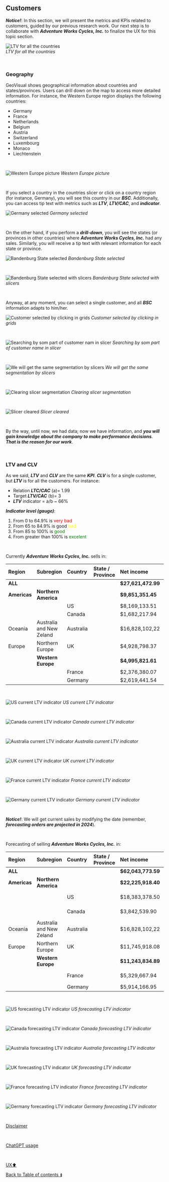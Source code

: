 ## Customers  

**_Notice!_**: In this section, we will present the metrics and KPIs related to customers, guided by our previous research work. Our next step is to collaborate with **_Adventure Works Cycles, Inc._** to finalize the UX for this topic section.

![LTV for all the countries](https://i.imgur.com/QdXHEj4.png)  
_LTV for all the countries_

<p><br></p>

### Geography

GeoVisual shows geographical information about countries and states/provinces. Users can drill down on the map to access more detailed information. For instance, the Western Europe region displays the following countries:

- Germany
- France
- Netherlands
- Belgium
- Austria
- Switzerland
- Luxembourg
- Monaco
- Liechtenstein

<p><br></p>

![Western Europe picture](https://i.imgur.com/jkuygvf.png)
_Western Europe picture_

<p><br></p>

If you select a country in the countries slicer or click on a country region (for instance, Germany), you will see this country in our **_BSC_**. Additionally, you can access tip text with metrics such as **_LTV_**, **_LTV/CAC_**, and **_indicator_**.

![Germany selected](https://i.imgur.com/0DEjFwX.png)
_Germany selected_

<p><br></p>

On the other hand, if you perform a **_drill-down_**, you will see the states (or provinces in other countries) where **_Adventure Works Cycles, Inc._** had any sales. Similarly, you will receive a tip text with relevant information for each state or province.

![Bandenburg State selected](https://i.imgur.com/CMZy3Xm.png)
_Bandenburg State selected_

<p><br></p>

![Bandenburg State selected with slicers](https://i.imgur.com/eay7Gnx.png)
_Bandenburg State selected with slicers_

<p><br></p>

Anyway, at any moment, you can select a single customer, and all **_BSC_** information adapts to him/her.

![Customer selected by clicking in grids](https://i.imgur.com/0hZvFgA.png)
_Customer selected by clicking in grids_

<p><br></p>

![Searching by som part of customer nam in slicer](https://i.imgur.com/KLnULh6.png)
_Searching by som part of customer name in slicer_

<p><br></p>

![We will get the same segmentation by slicers](https://i.imgur.com/Kc0vIdZ.png)
_We will get the same segmentation by slicers_

<p><br></p>

![Clearing slicer segmentation](https://i.imgur.com/L2zBZYy.png)
_Clearing slicer segmentation_

<p><br></p>

![Slicer cleared](https://i.imgur.com/eay7Gnx.png)
_Slicer cleared_

<p><br></p>

By the way, until now, we had data; now we have information, and **_you will gain knowledge about the company to make performance decisions_**. **_That is the reason for our work_**.

<p><br></p>

### LTV and CLV

As we said, **_LTV_** and **_CLV_** are the same **_KPI_**. **_CLV_** is for a single customer, but **_LTV_** is for all the customers. For instance:
 
- Relation **_LTC/CAC_** (a)= 1.99
- Target **_LTV/CAC_** (b)= 3
- **_LTV_** indicator = a/b ~ 66%  

**_Indicator level (gauge)_**:  
1. From 0 to 64.9% is <span style="color:red">very bad</span>
2. From 65 to 84.9% is good <span style="color:yellow">bad</span>
3. From 85 to 100% is <span style="color:green">good</span>  
4. From greater than 100% is <span style="color:green">excelent</span> 

<p><br></p>

Currently **_Adventure Works Cycles, Inc._** sells in:

| Region    | Subregion        | Country   | State / Province | Net income     | Customers no | Orders | LTV         | LTV/CAC | LTV Indicator | Level    |
| :-------- | :--------------- | :-------- | :--------------- | :------------- | -----------: | -----: |----------: | ------: | ------------: | :------- |
| **ALL**      |                          |           |                  | **$27,621,472.99** | **18,484**       |**60.398** | **$726,880.87** | **3.93**    | **131.08%**  | **<span style="color:green">excelent</span>**     |
| **Americas** | **Northern America**         |           |                  | **$9,851,351.45** | **9,390**        | **28,964** | **$259,246.09** | **2.76**    | **92.03%**  | **<span style="color:green">good</span>**   |
|          |                          | US        |                  | $8,169,133.51 | 7,819        | 21,344  | $214,977.20 | 2.75    | 91.65%  | <span style="color:green">good</span>   |
|          |                          | Canada    |                  | $1,682,217.94  | 1,571        | 7,620  | $44,268.89  | 2.82    | 93.93%  | <span style="color:green">good</span>     |
| Oceania  | Australia and New Zeland | Australia |                  | $16,828,102,22 | 3,591        | 24,399 | $99,574.57  | 2.77    | 92.43%  | <span style="color:green">good</span>     |
| Europe   | Northern Europe          | UK        |                  | $4,928,798.37  | 1,913        | 6,906  | $129,705,22 | 6.78    | 226.01% | <span style="color:green">excelent</span> |
|          | **Western Europe**           |           |                  | **$4,995,821.61** | **3,590**        | **11,183** | **$131,468.99**  | **3.66**    | **122.07%**  | **<span style="color:green">excelent</span>**   |
|          |                          | France    |                  | $2,376,380.07  | 1,810        | 5,558  | $62,536.32  | 3.46    | 115.17%  | <span style="color:green">excelent</span>   |
|          |                          | Germany   |                  | $2,619,441.54  | 1,780        | 5,625 | $70,795.72   | 3.98    | 132.58%  | <span style="color:green">excelent</span>     |

<p><br></p> 

![US current LTV indicator](https://i.imgur.com/G5K4jHD.png)
_US current LTV indicator_

<p><br></p> 

![Canada current LTV indicator](https://i.imgur.com/MBetIqp.png)
_Canada current LTV indicator_

<p><br></p> 

![Australia current LTV indicator](https://i.imgur.com/jZyNTRD.png)
_Australia current LTV indicator_

<p><br></p> 

![UK current LTV indicator](https://i.imgur.com/bUKLwxi.png)
_UK current LTV indicator_

<p><br></p> 

![France current LTV indicator](https://i.imgur.com/WqOjBGb.png)
_France current LTV indicator_

<p><br></p> 

![Germany current LTV indicator](https://i.imgur.com/MZQPm8P.png)
_Germany current LTV indicator_

<p><br></p> 

**_Notice!_**: We will get current sales by modifying the date (remember, **_forecasting orders are projected in 2024_**).

<p><br></p> 

Forecasting of selling **_Adventure Works Cycles, Inc._** in:

| Region    | Subregion        | Country   | State / Province | Net income     | Customers no | Orders | LTV         | LTV/CAC | LTV Indicator | Level    |
| :-------- | :--------------- | :-------- | :--------------- | :------------- | -----------: | -----: |----------: | ------: | ------------: | :------- |
| **ALL**      |                          |           |                  | **$62,043,773.59** | **18,484**       |**113,199** | **$367,122.92** | **1.99**    | **66.21%**  | **<span style="color:yellow">bad</span>**     |
| **Americas** | **Northern America**         |           |                  | **$22,225,918.40** | **9,390**        | **54,759** | **$131,514.31** | **1.40**    | **46.69%**  | **<span style="color:red">very bad</span>**   |
|          |                          | US        |                  | $18,383,378.50 | 7,819        | 40,273 | $108,777.39 | 1.39    | 46.37%  | <span style="color:red">very bad</span>   |
|          |                          | Canada    |                  | $3,842,539.90  | 1,571        | 14,483 | $22,736.92  | 1.45    | 48.24%  | <span style="color:red">very bad</span>   |
| Oceania  | Australia and New Zeland | Australia |                  | $16,828,102,22 | 3,591        | 24,399 | $99,574.57  | 2.77    | 92.43%  | <span style="color:green">good</span>     |
| Europe   | Northern Europe          | UK        |                  | $11,745,918.08 | 1,913        | 13,041 | $69,502.47  | 3.63    | 121.11% | <span style="color:green">excelent</span> |
|          | **Western Europe**           |           |                  | **$11,243,834.89** | **3,590**        | **21,000** | **$66,531.57**  | **1.85**    | **61.77%**  | **<span style="color:red">very bad</span>**   |
|          |                          | France    |                  | $5,329,667.94  | 1,810        | 10,438 | $31,536.50  | 1.74    | 50.08%  | <span style="color:red">very bad</span>   |
|          |                          | Germany   |                  | $5,914,166.95  | 1,780        | 10,562 | $35,203.37  | 1.98    | 65.92%  | <span style="color:yellow">bad</span>     |

<p><br></p> 

![US forecasting LTV indicator](https://i.imgur.com/WGjNxGg.png)
_US forecasting LTV indicator_

<p><br></p> 

![Canada forecasting LTV indicator](https://i.imgur.com/emmWzRC.png)
_Canada forecasting LTV indicator_

<p><br></p> 

![Australia forecasting LTV indicator](https://i.imgur.com/jZyNTRD.png)
_Australia forecasting LTV indicator_

<p><br></p> 

![UK forecasting LTV indicator](https://i.imgur.com/c3RCyvZ.png)
_UK forecasting LTV indicator_

<p><br></p> 

![France forecasting LTV indicator](https://i.imgur.com/TfD6acx.png)
_France forecasting LTV indicator_

<p><br></p> 

![Germany forecasting LTV indicator](https://i.imgur.com/OIOANwh.png)
_Germany forecasting LTV indicator_

<p><br></p> 

[Disclaimer](../DISCLAIMER.md)

<p><br></p> 

[ChatGPT usage](../CHATGPT_USAGE.md)  

<p><br></p>

[UX:arrow_up:](ux.md)  

[Back to Table of contents :arrow_double_up:](../README.md)